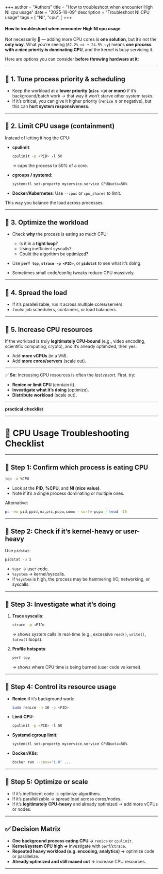 +++
author = "Authors"
title = "How to troubleshoot when encounter High NI cpu usage"
date = "2025-10-09"
description = "Troubleshoot NI CPU usage"
tags = [
    "NI",
    "cpu",
]
+++
#### How to troubleshoot when encounter High NI cpu usage

Not necessarily 🙂 — adding more CPU cores is **one solution**, but it’s not the **only way**.
What you’re seeing (`62.2% ni + 24.5% sy`) means **one process with a nice priority is dominating CPU**, and the kernel is busy servicing it.

Here are options you can consider **before throwing hardware at it**:

---

## 🔹 1. Tune process priority & scheduling

* Keep the workload at a **lower priority (`nice +10` or more)** if it’s background/batch work → that way it won’t starve other system tasks.
* If it’s critical, you can give it higher priority (`renice 0` or negative), but this can **hurt system responsiveness**.

---

## 🔹 2. Limit CPU usage (containment)

Instead of letting it hog the CPU:

* **cpulimit**:

  ```bash
  cpulimit -p <PID> -l 50
  ```

  → caps the process to 50% of a core.
* **cgroups / systemd**:

  ```bash
  systemctl set-property myservice.service CPUQuota=50%
  ```
* **Docker/Kubernetes**:
  Use `--cpus` or `cpu_shares` to limit.

This way you balance the load across processes.

---

## 🔹 3. Optimize the workload

* Check **why** the process is eating so much CPU:

  * Is it in a **tight loop**?
  * Using inefficient syscalls?
  * Could the algorithm be optimized?
* Use **`perf top`**, **`strace -p <PID>`**, or **`pidstat`** to see what it’s doing.
* Sometimes small code/config tweaks reduce CPU massively.

---

## 🔹 4. Spread the load

* If it’s parallelizable, run it across multiple cores/servers.
* Tools: job schedulers, containers, or load balancers.

---

## 🔹 5. Increase CPU resources

If the workload is truly **legitimately CPU-bound** (e.g., video encoding, scientific computing, crypto), and it’s already optimized, then yes:

* Add **more vCPUs** (in a VM).
* Add **more cores/servers** (scale out).

---

✅ **So:** Increasing CPU resources is often the *last resort*. First, try:

* **Renice or limit CPU** (contain it).
* **Investigate what it’s doing** (optimize).
* **Distribute workload** (scale out).

---

**practical checklist** 

---

# 📝 CPU Usage Troubleshooting Checklist

---

## 🔹 Step 1: Confirm which process is eating CPU

```bash
top -o %CPU
```

* Look at the **PID**, **%CPU**, and **NI (nice value)**.
* Note if it’s a single process dominating or multiple ones.

Alternative:

```bash
ps -eo pid,ppid,ni,pri,pcpu,comm --sort=-pcpu | head -20
```

---

## 🔹 Step 2: Check if it’s kernel-heavy or user-heavy

Use `pidstat`:

```bash
pidstat -u 1
```

* `%usr` → user code.
* `%system` → kernel/syscalls.
* If `%system` is high, the process may be hammering I/O, networking, or syscalls.

---

## 🔹 Step 3: Investigate what it’s doing

1. **Trace syscalls**:

   ```bash
   strace -p <PID>
   ```

   → shows system calls in real-time (e.g., excessive `read()`, `write()`, `futex()` loops).

2. **Profile hotspots**:

   ```bash
   perf top
   ```

   → shows where CPU time is being burned (user code vs kernel).

---

## 🔹 Step 4: Control its resource usage

* **Renice** if it’s background work:

  ```bash
  sudo renice -n 10 -p <PID>
  ```
* **Limit CPU**:

  ```bash
  cpulimit -p <PID> -l 50
  ```
* **Systemd cgroup limit**:

  ```bash
  systemctl set-property myservice.service CPUQuota=50%
  ```
* **Docker/K8s**:

  ```bash
  docker run --cpus="1.0" ...
  ```

---

## 🔹 Step 5: Optimize or scale

* If it’s inefficient code → optimize algorithms.
* If it’s parallelizable → spread load across cores/nodes.
* If it’s **legitimately CPU-heavy** and already optimized → add more vCPUs or nodes.

---

## ✅ Decision Matrix

* **One background process eating CPU →** `renice` or `cpulimit`.
* **Kernel/system CPU high →** investigate with `perf`/`strace`.
* **Repeated heavy workload (e.g. encoding, analytics) →** optimize code or parallelize.
* **Already optimized and still maxed out →** increase CPU resources.

---



